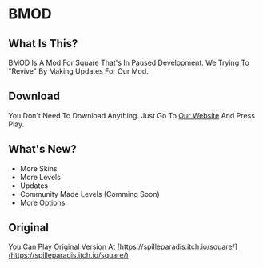 # BMOD
## What Is This?
BMOD Is A Mod For Square That's In Paused Development. We Trying To "Revive" By Making Updates For Our Mod.
## Download
You Don't Need To Download Anything. Just Go To [Our Website](https://squarebmod.vercel.app/) And Press Play.
## What's New?
- More Skins
- More Levels
- Updates
- Community Made Levels (Comming Soon)
- More Options
## Original
You Can Play Original Version At [https://spilleparadis.itch.io/square/](https://spilleparadis.itch.io/square/)
